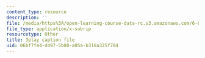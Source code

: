 ```yaml
---
content_type: resource
description: ''
file: /media/https%3A/open-learning-course-data-rc.s3.amazonaws.com/6-046j-introduction-to-algorithms-sma-5503-fall-2005/06bf7fe4d4975b80a05ab316a325f784_vgELyZ9LXX4.srt
file_type: application/x-subrip
resourcetype: Other
title: 3play caption file
uid: 06bf7fe4-d497-5b80-a05a-b316a325f784
---
```

